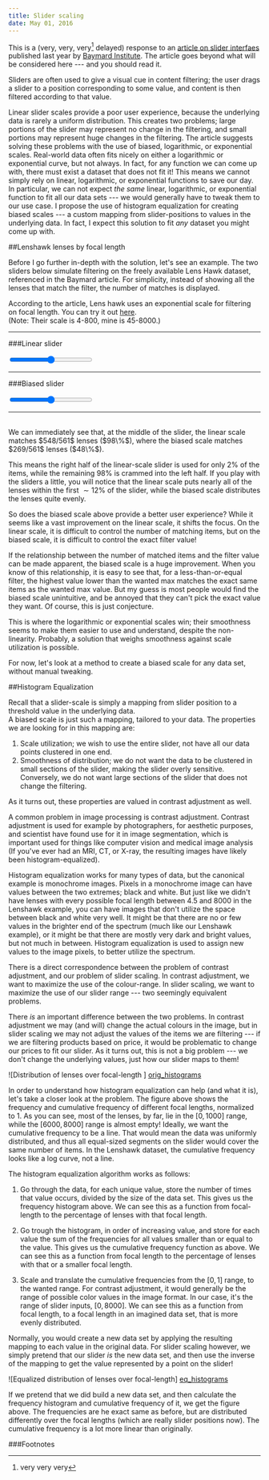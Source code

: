 ```yaml
---
title: Slider scaling
date: May 01, 2016
---
```


This is a (very, very, very[^1] delayed) response to an [article on slider
interfaes](http://baymard.com/blog/slider-interfaces) published last year by
[Baymard Institute](http://baymard.com/). The article goes beyond what will be
considered here --- and you should read it.

Sliders are often used to give a visual cue in content filtering; the user drags
a slider to a position corresponding to some value, and content is then filtered
according to that value.

Linear slider scales provide a poor user experience, because the underlying data
is rarely a uniform distribution. This creates two problems; large portions of
the slider may represent no change in the filtering, and small portions may
represent huge changes in the filtering. The article suggests solving these
problems with the use of biased, logarithmic, or exponential scales. Real-world
data often fits nicely on either a logarithmic or exponential curve, but not
always. In fact, for any function we can come up with, there must exist a
dataset that does not fit it! This means we cannot simply rely on linear,
logarithmic, or exponential functions to save our day. In particular, we can not
expect _the same_ linear, logarithmic, or exponential function to fit all our
data sets --- we would generally have to tweak them to our use case.
I propose the use of histogram equalization for creating biased scales --- a
custom mapping from slider-positions to values in the underlying data. In fact,
I expect this solution to fit _any_ dataset you might come up with.

##Lenshawk lenses by focal length

Before I go further in-depth with the solution, let's see an example.
The two sliders below simulate filtering on the freely available Lens Hawk
dataset, referenced in the Baymard article. For simplicity, instead of showing
all the lenses that match the filter, the number of matches is displayed.

According to the article, Lens hawk uses an exponential scale for filtering on
focal length. You can try it out [here](http://lenshawk.com/).  
(Note: Their scale is 4-800, mine is 45-8000.)

---

###Linear slider

<div id="slider-linear-contentpane"></div>
<span id="slider-linear-min"></span>
<input id="slider-linear" type="range" style="width:33%;" oninput="sliders.sliderUpdate(event.target.id)">
<span id="slider-linear-max"></span>

---

###Biased slider

<div id="slider-equalized-contentpane"></div>
<span id="slider-equalized-min"></span>
<input id="slider-equalized" type="range" style="width:33%" oninput="sliders.sliderUpdate(event.target.id)">
<span id="slider-equalized-max"></span>

---
<br>
We can immediately see that, at the middle of the slider, the linear scale
matches $548/561$ lenses ($98\%$), where the biased scale matches $269/561$
lenses ($48\%$).

This means the right half of the linear-scale slider is used for only $2\%$ of the items,
while the remaining $98\%$ is crammed into the left half. If you play with the
sliders a little, you will notice that the linear scale puts nearly all of the lenses
within the first $\sim12\%$ of the slider, while the biased scale distributes the
lenses quite evenly.

So does the biased scale above provide a better user experience? While it seems
like a vast improvement on the linear scale, it shifts the focus. On the linear
scale, it is difficult to control the number of matching items, but on the
biased scale, it is difficult to control the exact filter value!

<!-- following section is sort of shite -->
If the relationship between the number of matched items and the filter value can
be made apparent, the biased scale is a huge improvement. When you know of this
relationship, it is easy to see that, for a less-than-or-equal filter, the
highest value lower than the wanted max matches the exact same items as the
wanted max value. But my guess is most people would find the biased scale
unintuitive, and be annoyed that they can't pick the exact value they want. Of
course, this is just conjecture.

This is where the logarithmic or exponential
scales win; their smoothness seems to make them easier to use and understand,
despite the non-linearity.
Probably, a solution that weighs smoothness against scale utilization is possible.

For now, let's look at a method to create a biased scale for any data set,
without manual tweaking.

##Histogram Equalization

Recall that a slider-scale is simply a mapping from slider position to a
threshold value in the underlying data.  
A biased scale is just such a mapping, tailored to your data.
The properties we are looking for in this mapping are:

1. Scale utilization; we wish to use the entire slider, not have all our data
   points clustered in one end.
2. Smoothness of distribution; we do not want the data to be clustered in small
   sections of the slider, making the slider overly sensitive. Conversely, we do
   not want large sections of the slider that does not change the filtering.

As it turns out, these properties are valued in contrast adjustment as well.

A common problem in image processing is contrast adjustment. Contrast adjustment
is used for example by photographers, for aesthetic purposes, and scientist have
found use for it in image segmentation, which is important used for things like
computer vision and medical image analysis (If you've ever had an MRI, CT, or X-ray,
the resulting images have likely been histogram-equalized).

Histogram equalization works for many types of data, but the canonical
example is monochrome images. Pixels in a monochrome image can have values
between the two extremes; black and white. But just like we didn't have lenses
with every possible focal length between 4.5 and 8000 in the Lenshawk example,
you can have images that don't utilize the space between black and white very
well. It might be that there are no or few values in the brighter end of the
spectrum (much like our Lenshawk example), or it might be that there are mostly
very dark and bright values, but not much in between.
Histogram equalization is used to assign new values to the image pixels, to
better utilize the spectrum.

There is a direct correspondence between the problem of contrast
adjustment, and our problem of slider scaling. In contrast adjustment, we want
to maximize the use of the colour-range. In slider scaling, we want to maximize
the use of our slider range --- two seemingly equivalent problems.

There _is_ an important difference between the two problems. In contrast
adjustment we may (and will) change the actual colours in the image, but in
slider scaling we may not adjust the values of the items we are filtering ---
if we are filtering products based on price, it would be problematic to change
our prices to fit our slider.
As it turns out, this is not a big problem --- we don't change the underlying
values, just how our slider maps to them!

![Distribution of lenses over focal-length ] [orig_histograms]

In order to understand how histogram equalization can help (and what it is), let's
take a closer look at the problem. The figure above shows the frequency and
cumulative frequency of different focal lengths, normalized to 1. As you can
see, most of the lenses, by far, lie in the $[0,1000]$ range, while the
$[6000,8000]$ range is almost empty! Ideally, we want the cumulative frequency
to be a line. That would mean the data was uniformly distributed, and thus all
equal-sized segments on the slider would cover the same number of items. In the
Lenshawk dataset, the cumulative frequency looks like a log curve, not a line.

The histogram equalization algorithm works as follows:

1.  Go through the data, for each unique value, store the number of times
    that value occurs, divided by the size of the data set. This gives us the
    frequency histogram above. We can see this as a function from focal-length
    to the percentage of lenses with that focal length.

2. Go trough the histogram, in order of increasing value, and store for each
   value the sum of the frequencies for all values smaller than or equal to
   the value. This gives us the cumulative frequency function as above. We can
   see this as a function from focal length to the percentage of lenses with
   that or a smaller focal length.

3. Scale and translate the cumulative frequencies from the $[0,1]$ range, to the
   wanted range. For contrast adjustment, it would generally be the range of
   possible color values in the image format. In our case, it's the range of slider
   inputs, $[0,8000]$. We can see this as a function from focal length, to a
   focal length in an imagined data set, that is more evenly distributed.

Normally, you would create a new data set by applying the resulting mapping to
each value in the original data. For slider scaling however, we simply pretend
that our slider _is_ the new data set, and then use the inverse of the mapping
to get the value represented by a point on the slider!

![Equalized distribution of lenses over focal-length] [eq_histograms]

If we pretend that we did build a new data set, and then calculate the frequency
histogram and cumulative frequency of it, we get the figure above.
The frequencies are he exact same as before, but are distributed differently
over the focal lengths (which are really slider positions now). The cumulative
frequency is a lot more linear than originally.

[orig_histograms]: slider-scale-assets/original_plot.png
[eq_histograms]: slider-scale-assets/equalized_plot.png

###Footnotes
[^1]: very very very

<script id="mustache-templ" type="x-tmpl-mustache">
	<p>Filter value: {{maxvalue}}
	<br>
	Matching lenses: {{count}} of {{totaldata}}</p>
</script>
<script src="https://cdnjs.cloudflare.com/ajax/libs/mustache.js/2.1.3/mustache.min.js"></script>
<script src="slider-scale-assets/data.js"></script>
<script src="slider-scale-assets/sliders.js"></script>
<script>document.onload=sliders.init()</script>

